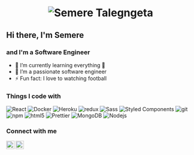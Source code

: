 <h1 align="center">
  <img src="https://raw.githubusercontent.com/SemereT627/semeret627/master/name.svg" alt="Semere Talegngeta" />
</h1>

## Hi there, I'm Semere


### and I'm a Software Engineer 

- 🌱 I’m currently learning everything 🤣
- 👯 I’m a passionate software engineer
- ⚡ Fun fact: I love to watching football

<h3>Things I code with</h3>
<p>
  <img alt="React" src="https://img.shields.io/badge/-React-45b8d8?style=flat-square&logo=react&logoColor=white" />
  <img alt="Docker" src="https://img.shields.io/badge/-Docker-46a2f1?style=flat-square&logo=docker&logoColor=white" />
  <img alt="Heroku" src="https://img.shields.io/badge/-Heroku-430098?style=flat-square&logo=heroku&logoColor=white" />
  <img alt="redux" src="https://img.shields.io/badge/-Redux-764ABC?style=flat-square&logo=redux&logoColor=white" />
  <img alt="Sass" src="https://img.shields.io/badge/-Sass-CC6699?style=flat-square&logo=sass&logoColor=white" />
  <img alt="Styled Components" src="https://img.shields.io/badge/-Styled_Components-db7092?style=flat-square&logo=styled-components&logoColor=white" />
  <img alt="git" src="https://img.shields.io/badge/-Git-F05032?style=flat-square&logo=git&logoColor=white" />
  <img alt="npm" src="https://img.shields.io/badge/-NPM-CB3837?style=flat-square&logo=npm&logoColor=white" />
  <img alt="html5" src="https://img.shields.io/badge/-HTML5-E34F26?style=flat-square&logo=html5&logoColor=white" />
  <img alt="Prettier" src="https://img.shields.io/badge/-Prettier-F7B93E?style=flat-square&logo=prettier&logoColor=white" />
  <img alt="MongoDB" src="https://img.shields.io/badge/-MongoDB-13aa52?style=flat-square&logo=mongodb&logoColor=white" />
  <img alt="Nodejs" src="https://img.shields.io/badge/-Nodejs-43853d?style=flat-square&logo=Node.js&logoColor=white" />
</p>

### Connect with me

<a href="https://twitter.com/semere627">
  <img align="left" alt="Semere Talegngeta | Twitter" width="22px" src="https://raw.githubusercontent.com/peterthehan/peterthehan/master/assets/twitter.svg" />
</a>
<a href="https://www.linkedin.com/in/semere-talegngeta/">
  <img align="left" alt="Semere's Linkedin" width="22px" src="https://raw.githubusercontent.com/peterthehan/peterthehan/master/assets/linkedin.svg" />
</a>

<br>
<br>

[website]: https://eshidigital.com
[twitter]: https://twitter.com/semere627
[instagram]: https://instagram.com/semere627
[linkedin]: https://linkedin.com/in/semere-talegngeta

